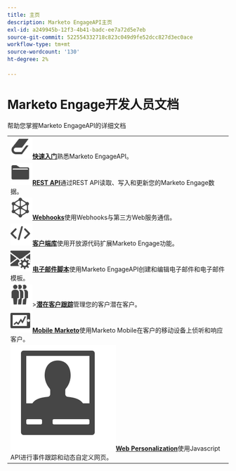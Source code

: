 ```yaml
---
title: 主页
description: Marketo EngageAPI主页
exl-id: a249945b-12f3-4b41-badc-ee7a72d5e7eb
source-git-commit: 522554332718c823c049d9fe52dcc827d3ec0ace
workflow-type: tm+mt
source-wordcount: '130'
ht-degree: 2%

---
```


# Marketo Engage开发人员文档

帮助您掌握Marketo EngageAPI的详细文档

<table>
<tbody>
<tr>
<td><a href="getting-started.md"><img src="assets/Smock_Book_18_N.svg" width="50" alt="开始使用"></a><a href="getting-started.md"><strong>快速入门</strong></a>熟悉Marketo EngageAPI。</td>
</tr>
<tr>
<td><a href="https://developer.adobe.com/marketo-apis/"><img src="assets/Smock_AppleFiles_18_N.svg" width="50" alt="REST API"></a><a href="https://developer.adobe.com/marketo-apis/"><strong>REST API</strong></a>通过REST API读取、写入和更新您的Marketo Engage数据。</td>
</tr>
<tr>
<td><a href="webhooks/webhooks.md"><img src="assets/Smock_SocialNetwork_18_N.svg" width="50" alt="Webhooks"></a><a href="webhooks/webhooks.md"><strong>Webhooks</strong></a>使用Webhooks与第三方Web服务通信。</td>
</tr>
<tr>
<td><a href="https://github.com/Marketo/Community-Supported-Client-Libraries"><img src="assets/Smock_Code_18_N.svg" width="50" alt="客户端库"></a><a href="https://github.com/Marketo/Community-Supported-Client-Libraries"><strong>客户端库</strong></a>使用开放源代码扩展Marketo Engage功能。</td>
</tr>
<tr>
<td><a href="email-scripting.md"><img src="assets/Smock_EmailGear_18_N.svg" width="50" alt="电子邮件脚本"></a><a href="email-scripting.md"><strong>电子邮件脚本</strong></a>使用Marketo EngageAPI创建和编辑电子邮件和电子邮件模板。</td>
</tr>
<tr>
<td><a href="javascript-api/lead-tracking.md"><img src="assets/Smock_PeopleGroup_18_N.svg" width="50" alt="商机跟踪"></a>&gt;<a href="javascript-api/lead-tracking.md"><strong>潜在客户跟踪</strong></a>管理您的客户潜在客户。</td>
</tr>
<tr>
<td><a href="mobile/mobile.md"><img src="assets/Smock_MobileServices_18_N.svg" width="50" alt="移动设备Marketo"></a><a href="mobile/mobile.md"><strong>Mobile Marketo</strong></a>使用Marketo Mobile在客户的移动设备上侦听和响应客户。</td>
</tr>
<tr>
<td><a href="javascript-api/web-personalization.md"><img src="assets/Smock_PersonalizationField_18_N.svg" alt="Web Personalization"></a><a href="javascript-api/web-personalization.md"><strong>Web Personalization</strong></a>使用Javascript API进行事件跟踪和动态自定义网页。</td>
</tr>
</tbody>
</table>
